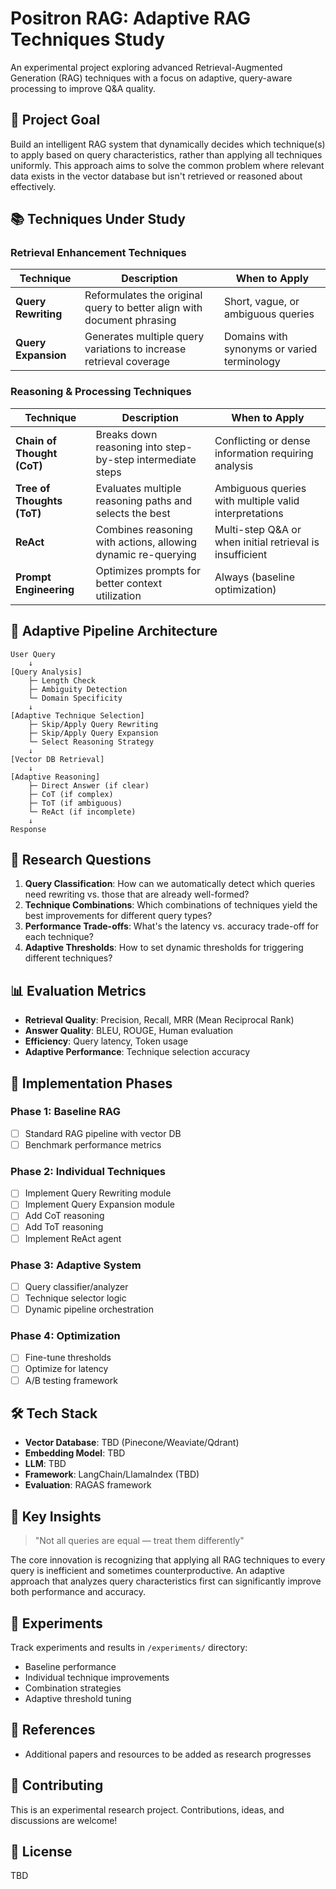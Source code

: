 # Positron RAG: Adaptive RAG Techniques Study

An experimental project exploring advanced Retrieval-Augmented Generation (RAG) techniques with a focus on adaptive, query-aware processing to improve Q&A quality.

## 🎯 Project Goal

Build an intelligent RAG system that dynamically decides which technique(s) to apply based on query characteristics, rather than applying all techniques uniformly. This approach aims to solve the common problem where relevant data exists in the vector database but isn't retrieved or reasoned about effectively.

## 📚 Techniques Under Study

### Retrieval Enhancement Techniques

| Technique | Description | When to Apply |
|-----------|-------------|---------------|
| **Query Rewriting** | Reformulates the original query to better align with document phrasing | Short, vague, or ambiguous queries |
| **Query Expansion** | Generates multiple query variations to increase retrieval coverage | Domains with synonyms or varied terminology |

### Reasoning & Processing Techniques

| Technique | Description | When to Apply |
|-----------|-------------|---------------|
| **Chain of Thought (CoT)** | Breaks down reasoning into step-by-step intermediate steps | Conflicting or dense information requiring analysis |
| **Tree of Thoughts (ToT)** | Evaluates multiple reasoning paths and selects the best | Ambiguous queries with multiple valid interpretations |
| **ReAct** | Combines reasoning with actions, allowing dynamic re-querying | Multi-step Q&A or when initial retrieval is insufficient |
| **Prompt Engineering** | Optimizes prompts for better context utilization | Always (baseline optimization) |

## 🔄 Adaptive Pipeline Architecture

```
User Query
    ↓
[Query Analysis]
    ├─ Length Check
    ├─ Ambiguity Detection
    └─ Domain Specificity
    ↓
[Adaptive Technique Selection]
    ├─ Skip/Apply Query Rewriting
    ├─ Skip/Apply Query Expansion
    └─ Select Reasoning Strategy
    ↓
[Vector DB Retrieval]
    ↓
[Adaptive Reasoning]
    ├─ Direct Answer (if clear)
    ├─ CoT (if complex)
    ├─ ToT (if ambiguous)
    └─ ReAct (if incomplete)
    ↓
Response
```

## 🧪 Research Questions

1. **Query Classification**: How can we automatically detect which queries need rewriting vs. those that are already well-formed?
2. **Technique Combinations**: Which combinations of techniques yield the best improvements for different query types?
3. **Performance Trade-offs**: What's the latency vs. accuracy trade-off for each technique?
4. **Adaptive Thresholds**: How to set dynamic thresholds for triggering different techniques?

## 📊 Evaluation Metrics

- **Retrieval Quality**: Precision, Recall, MRR (Mean Reciprocal Rank)
- **Answer Quality**: BLEU, ROUGE, Human evaluation
- **Efficiency**: Query latency, Token usage
- **Adaptive Performance**: Technique selection accuracy

## 🚀 Implementation Phases

### Phase 1: Baseline RAG
- [ ] Standard RAG pipeline with vector DB
- [ ] Benchmark performance metrics

### Phase 2: Individual Techniques
- [ ] Implement Query Rewriting module
- [ ] Implement Query Expansion module
- [ ] Add CoT reasoning
- [ ] Add ToT reasoning
- [ ] Implement ReAct agent

### Phase 3: Adaptive System
- [ ] Query classifier/analyzer
- [ ] Technique selector logic
- [ ] Dynamic pipeline orchestration

### Phase 4: Optimization
- [ ] Fine-tune thresholds
- [ ] Optimize for latency
- [ ] A/B testing framework

## 🛠️ Tech Stack

- **Vector Database**: TBD (Pinecone/Weaviate/Qdrant)
- **Embedding Model**: TBD
- **LLM**: TBD
- **Framework**: LangChain/LlamaIndex (TBD)
- **Evaluation**: RAGAS framework

## 📝 Key Insights

> "Not all queries are equal — treat them differently"

The core innovation is recognizing that applying all RAG techniques to every query is inefficient and sometimes counterproductive. An adaptive approach that analyzes query characteristics first can significantly improve both performance and accuracy.

## 🔬 Experiments

Track experiments and results in `/experiments/` directory:
- Baseline performance
- Individual technique improvements
- Combination strategies
- Adaptive threshold tuning

## 📖 References

- Additional papers and resources to be added as research progresses

## 🤝 Contributing

This is an experimental research project. Contributions, ideas, and discussions are welcome!

## 📄 License

TBD